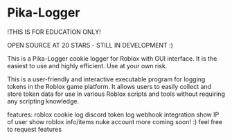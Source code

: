 # Pika-Logger
!THIS IS FOR EDUCATION ONLY!

OPEN SOURCE AT 20 STARS - STILL IN DEVELOPMENT :)

This is a Pika-Logger cookie logger for Roblox with GUI interface. It is the easiest to use and highly efficient. Use at your own risk.

This is a user-friendly and interactive executable program for logging tokens in the Roblox game platform. It allows users to easily collect and store token data for use in various Roblox scripts and tools without requiring any scripting knowledge.

features: roblox cookie log discord token log webhook integration show IP of user show roblox info/items nuke account more coming soon! :) feel free to request features
